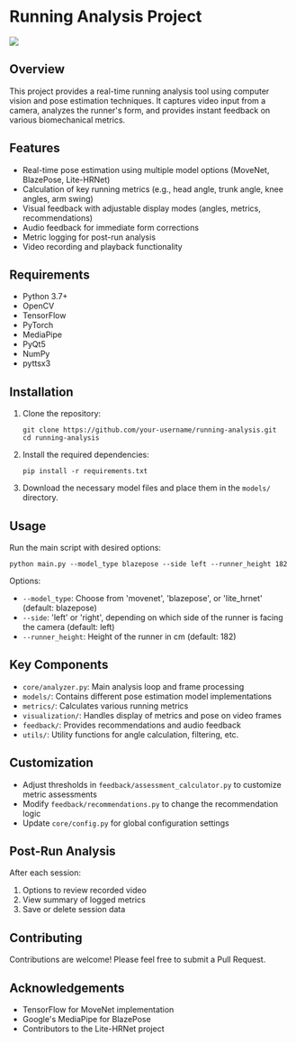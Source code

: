 # Running Analysis Project

![](https://github.com/henryczup/running-form-analyzer/blob/main/test.gif)

## Overview
This project provides a real-time running analysis tool using computer vision and pose estimation techniques. It captures video input from a camera, analyzes the runner's form, and provides instant feedback on various biomechanical metrics.

## Features
- Real-time pose estimation using multiple model options (MoveNet, BlazePose, Lite-HRNet)
- Calculation of key running metrics (e.g., head angle, trunk angle, knee angles, arm swing)
- Visual feedback with adjustable display modes (angles, metrics, recommendations)
- Audio feedback for immediate form corrections
- Metric logging for post-run analysis
- Video recording and playback functionality

## Requirements
- Python 3.7+
- OpenCV
- TensorFlow
- PyTorch
- MediaPipe
- PyQt5
- NumPy
- pyttsx3

## Installation
1. Clone the repository:
   ```
   git clone https://github.com/your-username/running-analysis.git
   cd running-analysis
   ```

2. Install the required dependencies:
   ```
   pip install -r requirements.txt
   ```

3. Download the necessary model files and place them in the `models/` directory.

## Usage
Run the main script with desired options:

```
python main.py --model_type blazepose --side left --runner_height 182
```

Options:
- `--model_type`: Choose from 'movenet', 'blazepose', or 'lite_hrnet' (default: blazepose)
- `--side`: 'left' or 'right', depending on which side of the runner is facing the camera (default: left)
- `--runner_height`: Height of the runner in cm (default: 182)

## Key Components
- `core/analyzer.py`: Main analysis loop and frame processing
- `models/`: Contains different pose estimation model implementations
- `metrics/`: Calculates various running metrics
- `visualization/`: Handles display of metrics and pose on video frames
- `feedback/`: Provides recommendations and audio feedback
- `utils/`: Utility functions for angle calculation, filtering, etc.

## Customization
- Adjust thresholds in `feedback/assessment_calculator.py` to customize metric assessments
- Modify `feedback/recommendations.py` to change the recommendation logic
- Update `core/config.py` for global configuration settings

## Post-Run Analysis
After each session:
1. Options to review recorded video
2. View summary of logged metrics
3. Save or delete session data

## Contributing
Contributions are welcome! Please feel free to submit a Pull Request.

## Acknowledgements
- TensorFlow for MoveNet implementation
- Google's MediaPipe for BlazePose
- Contributors to the Lite-HRNet project
